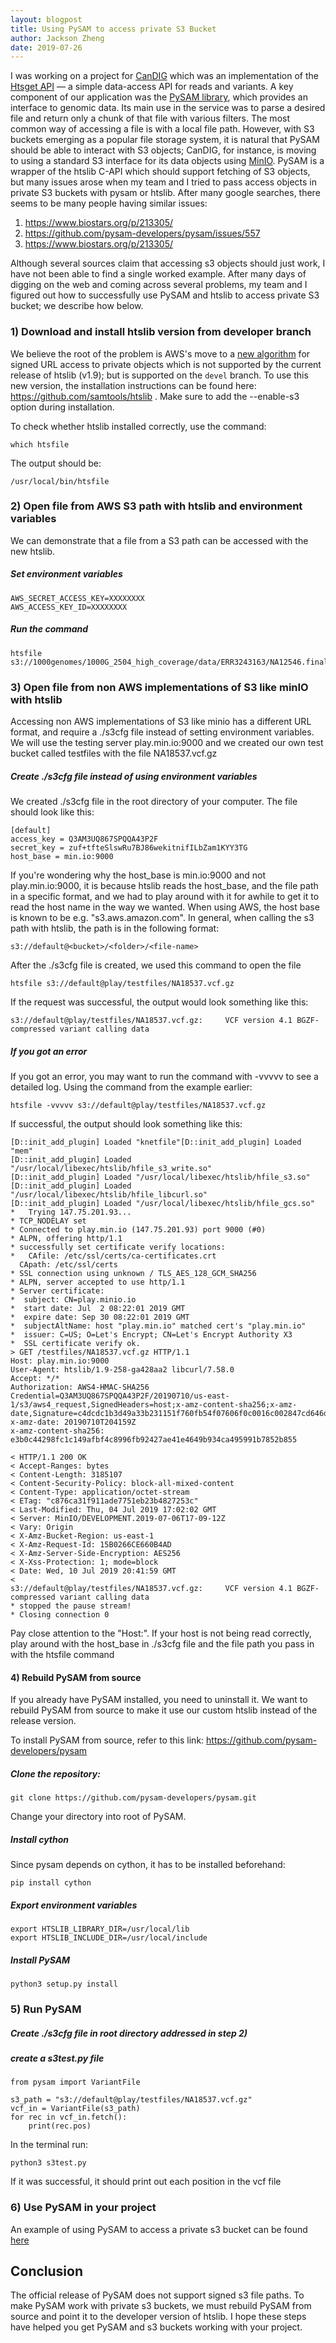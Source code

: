 ```yaml
---
layout: blogpost
title: Using PySAM to access private S3 Bucket
author: Jackson Zheng
date: 2019-07-26
---
```


I was working on a project for [CanDIG](https://www.distributedgenomics.ca/) which was an implementation of the [Htsget API](http://samtools.github.io/hts-specs/htsget.html) &mdash; a simple data-access API for reads and variants. A key component of our application was the [PySAM library](https://pysam.readthedocs.io/en/latest/), which provides an interface to genomic data. Its main use in the service was to parse a desired file and return only a chunk of that file with various filters. The most common way of accessing a file is with a local file path. However, with S3 buckets emerging as a popular file storage system, it is natural that PySAM should be able to interact with S3 objects; CanDIG, for instance, is moving to using a standard S3 interface for its data objects using [MinIO](https://min.io). PySAM is a wrapper of the htslib C-API which should support fetching of S3 objects, but many issues arose when my team and I tried to pass access objects in private S3 buckets with pysam or htslib. After many google searches, there seems to be many people having similar issues:
1) https://www.biostars.org/p/213305/
2) https://github.com/pysam-developers/pysam/issues/557
3) https://www.biostars.org/p/213305/ 

Although several sources claim that accessing s3 objects should just work, I have not been able to find a single worked example. After many days of digging on the web and coming across several problems, my team and I figured out how to successfully use PySAM and htslib to access private S3 bucket; we describe how below.

### 1) Download and install htslib version from developer branch
   
We believe the root of the problem is AWS's move to a [new algorithm](https://docs.aws.amazon.com/AmazonS3/latest/API/sig-v4-authenticating-requests.html) for signed URL access to private objects which is not supported by the current release of htslib (v1.9); but is supported on the `devel` branch.  To use this new version, the installation instructions can be found here: https://github.com/samtools/htslib . Make sure to add the --enable-s3 option during installation. 

To check whether htslib installed correctly, use the command:
```
which htsfile
```
The output should be:
```
/usr/local/bin/htsfile
```

### 2) Open file from AWS S3 path with htslib and environment variables
We can demonstrate that a file from a S3 path can be accessed with the new htslib. 

##### Set environment variables
```
AWS_SECRET_ACCESS_KEY=XXXXXXXX
AWS_ACCESS_KEY_ID=XXXXXXXX
```
##### Run the command
```
htsfile s3://1000genomes/1000G_2504_high_coverage/data/ERR3243163/NA12546.final.cram
```

### 3) Open file from non AWS implementations of S3 like minIO with htslib
Accessing non AWS implementations of S3 like minio has a different URL format, and require a ./s3cfg file instead of setting environment variables. We will use the testing server play.min.io:9000 and we created our own test bucket called testfiles with the file NA18537.vcf.gz

##### Create ./s3cfg file instead of using environment variables
We created ./s3cfg file in the root directory of your computer. The file should look like this:
```
[default]
access_key = Q3AM3UQ867SPQQA43P2F  
secret_key = zuf+tfteSlswRu7BJ86wekitnifILbZam1KYY3TG  
host_base = min.io:9000
```

If you're wondering why the host_base is min.io:9000 and not play.min.io:9000, it is because htslib reads the host_base, and the file path in a specific format, and we had to play around with it for awhile to get it to read the host name in the way we wanted. When using AWS, the host base is known to be e.g. "s3.aws.amazon.com". In general, when calling the s3 path with htslib, the path is in the following format:

```
s3://default@<bucket>/<folder>/<file-name>
``` 

After the ./s3cfg file is created, we used this command to open the file

```
htsfile s3://default@play/testfiles/NA18537.vcf.gz
```

If the request was successful, the output would look something like this:
```
s3://default@play/testfiles/NA18537.vcf.gz:     VCF version 4.1 BGZF-compressed variant calling data
```

##### If you got an error
If you got an error, you may want to run the command with -vvvvv to see a detailed log. Using the command from the example earlier: 
```
htsfile -vvvvv s3://default@play/testfiles/NA18537.vcf.gz
```
If successful, the output should look something like this:
```
[D::init_add_plugin] Loaded "knetfile"[D::init_add_plugin] Loaded "mem"
[D::init_add_plugin] Loaded "/usr/local/libexec/htslib/hfile_s3_write.so"
[D::init_add_plugin] Loaded "/usr/local/libexec/htslib/hfile_s3.so"
[D::init_add_plugin] Loaded "/usr/local/libexec/htslib/hfile_libcurl.so"
[D::init_add_plugin] Loaded "/usr/local/libexec/htslib/hfile_gcs.so"
*   Trying 147.75.201.93...
* TCP_NODELAY set
* Connected to play.min.io (147.75.201.93) port 9000 (#0)
* ALPN, offering http/1.1
* successfully set certificate verify locations:
*   CAfile: /etc/ssl/certs/ca-certificates.crt
  CApath: /etc/ssl/certs
* SSL connection using unknown / TLS_AES_128_GCM_SHA256
* ALPN, server accepted to use http/1.1
* Server certificate:
*  subject: CN=play.minio.io
*  start date: Jul  2 08:22:01 2019 GMT
*  expire date: Sep 30 08:22:01 2019 GMT
*  subjectAltName: host "play.min.io" matched cert's "play.min.io"
*  issuer: C=US; O=Let's Encrypt; CN=Let's Encrypt Authority X3
*  SSL certificate verify ok.
> GET /testfiles/NA18537.vcf.gz HTTP/1.1
Host: play.min.io:9000
User-Agent: htslib/1.9-258-ga428aa2 libcurl/7.58.0
Accept: */*
Authorization: AWS4-HMAC-SHA256 Credential=Q3AM3UQ867SPQQA43P2F/20190710/us-east-1/s3/aws4_request,SignedHeaders=host;x-amz-content-sha256;x-amz-date,Signature=c4dcdc1b3d49a33b231151f760fb54f07606f0c0016c002847cd646d94d0c34b
x-amz-date: 20190710T204159Z
x-amz-content-sha256: e3b0c44298fc1c149afbf4c8996fb92427ae41e4649b934ca495991b7852b855

< HTTP/1.1 200 OK
< Accept-Ranges: bytes
< Content-Length: 3185107
< Content-Security-Policy: block-all-mixed-content
< Content-Type: application/octet-stream
< ETag: "c876ca31f911ade7751eb23b4827253c"
< Last-Modified: Thu, 04 Jul 2019 17:02:02 GMT
< Server: MinIO/DEVELOPMENT.2019-07-06T17-09-12Z
< Vary: Origin
< X-Amz-Bucket-Region: us-east-1
< X-Amz-Request-Id: 15B0266CE660B4AD
< X-Amz-Server-Side-Encryption: AES256
< X-Xss-Protection: 1; mode=block
< Date: Wed, 10 Jul 2019 20:41:59 GMT
< 
s3://default@play/testfiles/NA18537.vcf.gz:     VCF version 4.1 BGZF-compressed variant calling data
* stopped the pause stream!
* Closing connection 0
```

Pay close attention to the "Host:". If your host is not being read correctly, play around with the host_base in ./s3cfg file and the file path you pass in with the htsfile command

#### 4) Rebuild PySAM from source
If you already have PySAM installed, you need to uninstall it. We want to rebuild PySAM from source to make it use our custom htslib instead of the release version.

To install PySAM from source, refer to this link: https://github.com/pysam-developers/pysam 

##### Clone the repository:
```
git clone https://github.com/pysam-developers/pysam.git
```

Change your directory into root of PySAM. 

##### Install cython
Since pysam depends on cython, it has to be installed beforehand:
```
pip install cython
```

##### Export environment variables
```
export HTSLIB_LIBRARY_DIR=/usr/local/lib
export HTSLIB_INCLUDE_DIR=/usr/local/include
```

##### Install PySAM
```
python3 setup.py install
```

### 5) Run PySAM

##### Create ./s3cfg file in root directory addressed in step 2)

##### create a s3test.py file
```
from pysam import VariantFile

s3_path = "s3://default@play/testfiles/NA18537.vcf.gz"
vcf_in = VariantFile(s3_path)
for rec in vcf_in.fetch():
    print(rec.pos)
```

In the terminal run:
```
python3 s3test.py
```

If it was successful, it should print out each position in the vcf file

### 6) Use PySAM in your project
An example of using PySAM to access a private s3 bucket can be found [here](https://github.com/CanDIG/htsget_app/blob/master/htsget_server/operations.py)

## Conclusion
The official release of PySAM does not support signed s3 file paths. To make PySAM work with private s3 buckets, we must rebuild PySAM from source and point it to the developer version of htslib. I hope these steps have helped you get PySAM and s3 buckets working with your project. 